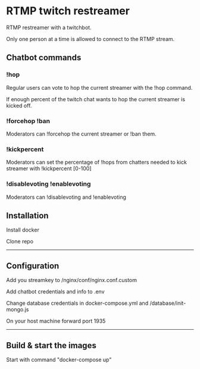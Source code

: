 # **RTMP twitch restreamer**

RTMP restreamer with a twitchbot.

Only one person at a time is allowed to connect to the RTMP stream.

## **Chatbot commands**

### **!hop**
Regular users can vote to hop the current streamer with the !hop command.

If enough percent of the twitch chat wants to hop the current streamer is kicked off.

### **!forcehop !ban**
Moderators can !forcehop the current streamer or !ban them.

### **!kickpercent**
Moderators can set the percentage of !hops from chatters needed to kick streamer with !kickpercent [0-100]

### **!disablevoting !enablevoting**
Moderators can !disablevoting and !enablevoting

## **Installation**

Install docker

Clone repo

---

## **Configuration**

Add you streamkey to /nginx/conf/nginx.conf.custom

Add chatbot credentials and info to .env

Change database credentials in docker-compose.yml and /database/init-mongo.js

On your host machine forward port 1935

---

## **Build & start the images**
Start with command "docker-compose up"